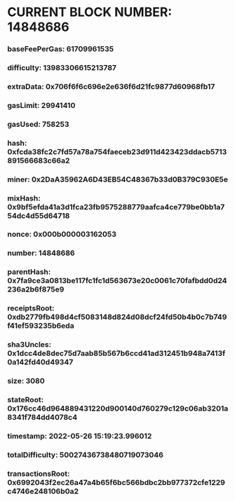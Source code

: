 # CURRENT BLOCK NUMBER: 14848686

### baseFeePerGas: 61709961535
### difficulty: 13983306615213787
### extraData: 0x706f6f6c696e2e636f6d21fc9877d60968fb17
### gasLimit: 29941410
### gasUsed: 758253
### hash: 0xfcda38fc2c7fd57a78a754faeceb23d911d423423ddacb5713891566683c66a2
### miner: 0x2DaA35962A6D43EB54C48367b33d0B379C930E5e
### mixHash: 0x9bf5efda41a3d1fca23fb9575288779aafca4ce779be0bb1a754dc4d55d64718
### nonce: 0x000b000003162053
### number: 14848686
### parentHash: 0x7fa9ce3a0813be117fc1fc1d563673e20c0061c70fafbdd0d24236a2b6f875e9
### receiptsRoot: 0xdb2779fb498d4cf5083148d824d08dcf24fd50b4b0c7b749f41ef593235b6eda
### sha3Uncles: 0x1dcc4de8dec75d7aab85b567b6ccd41ad312451b948a7413f0a142fd40d49347
### size: 3080
### stateRoot: 0x176cc46d964889431220d900140d760279c129c06ab3201a8341f784dd4078c4
### timestamp: 2022-05-26 15:19:23.996012
### totalDifficulty: 50027436738480719073046
### transactionsRoot: 0x6992043f2ec26a47a4b65f6bc566bdbc2bb977372cfe1229c4746e248106b0a2
